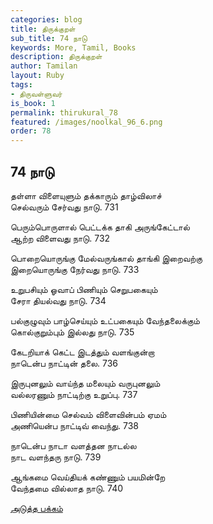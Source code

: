 ```yaml
---
categories: blog
title: திருக்குறள்
sub_title: 74 நாடு
keywords: More, Tamil, Books
description: திருக்குறள்
author: Tamilan
layout: Ruby
tags:
- திருவள்ளுவர்
is_book: 1
permalink: thirukural_78
featured: /images/noolkal_96_6.png
order: 78
---
```

## 74 நாடு

தள்ளா விளையுளும் தக்காரும் தாழ்விலாச்  
செல்வரும் சேர்வது நாடு. 731

பெரும்பொருளால் பெட்டக்க தாகி அருங்கேட்டால்  
ஆற்ற விளைவது நாடு. 732

பொறையொருங்கு மேல்வருங்கால் தாங்கி இறைவற்கு  
இறையொருங்கு நேர்வது நாடு. 733

உறுபசியும் ஓவாப் பிணியும் செறுபகையும்  
சேரா தியல்வது நாடு. 734

பல்குழுவும் பாழ்செய்யும் உட்பகையும் வேந்தலைக்கும்  
கொல்குறும்பும் இல்லது நாடு. 735

கேடறியாக் கெட்ட இடத்தும் வளங்குன்றா  
நாடென்ப நாட்டின் தலை. 736

இருபுனலும் வாய்ந்த மலையும் வருபுனலும்  
வல்லரணும் நாட்டிற்கு உறுப்பு. 737

பிணியின்மை செல்வம் விளைவின்பம் ஏமம்  
அணியென்ப நாட்டிவ் வைந்து. 738

நாடென்ப நாடா வளத்தன நாடல்ல  
நாட வளந்தரு நாடு. 739

ஆங்கமை வெய்தியக் கண்ணும் பயமின்றே  
வேந்தமை வில்லாத நாடு. 740

[அடுத்த பக்கம்](thirukural_79)